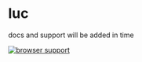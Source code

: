 luc
====

docs and support will be added in time

[![browser support](https://ci.testling.com/pllee/luc.png)](https://ci.testling.com/pllee/luc)